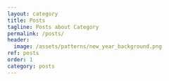 ```yaml
---
layout: category
title: Posts
tagline: Posts about Category
permalink: /posts/
header:
  image: /assets/patterns/new_year_background.png
ref: posts
order: 1
category: posts
---
```


